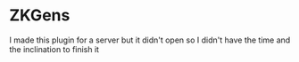 # ZKGens
I made this plugin for a server but it didn't open so I didn't have the time and the inclination to finish it
